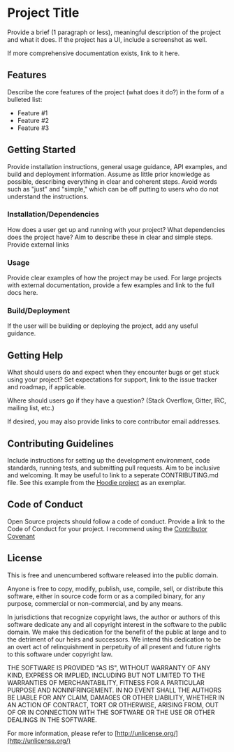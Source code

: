 # Project Title

Provide a brief (1 paragraph or less), meaningful description of the project and what it does. If the project has a UI, include a screenshot as well.

If more comprehensive documentation exists, link to it here.

## Features

Describe the core features of the project (what does it do?) in the form of a bulleted list:

  - Feature #1
  - Feature #2
  - Feature #3

## Getting Started

Provide installation instructions, general usage guidance, API examples, and build and deployment information. Assume as little prior knowledge as possible, describing everything in clear and coherent steps. Avoid words such as "just" and "simple," which can be off putting to users who do not understand the instructions.

### Installation/Dependencies

How does a user get up and running with your project? What dependencies does the project have? Aim to describe these in clear and simple steps. Provide external links

### Usage

Provide clear examples of how the project may be used. For large projects with external documentation, provide a few examples and link to the full docs here.

### Build/Deployment

If the user will be building or deploying the project, add any useful guidance.

## Getting Help

What should users do and expect when they encounter bugs or get stuck using your project? Set expectations for support, link to the issue tracker and roadmap, if applicable.

Where should users go if they have a question? (Stack Overflow, Gitter, IRC, mailing list, etc.)

If desired, you may also provide links to core contributor email addresses.

## Contributing Guidelines

Include instructions for setting up the development environment, code standards, running tests, and submitting pull requests. Aim to be inclusive and welcoming. It may be useful to link to a seperate CONTRIBUTING.md file. See this example from the [Hoodie project](https://github.com/hoodiehq/hoodie/blob/master/CONTRIBUTING.md) as an exemplar.
## Code of Conduct

Open Source projects should follow a code of conduct. Provide a link to the Code of Conduct for your project. I recommend using the [Contributor Covenant](http://contributor-covenant.org/)

## License

This is free and unencumbered software released into the public domain.

Anyone is free to copy, modify, publish, use, compile, sell, or distribute this software, either in source code form or as a compiled binary, for any purpose, commercial or non-commercial, and by any means.

In jurisdictions that recognize copyright laws, the author or authors of this software dedicate any and all copyright interest in the software to the public domain. We make this dedication for the benefit of the public at large and to the detriment of our heirs and
successors. We intend this dedication to be an overt act of relinquishment in perpetuity of all present and future rights to this software under copyright law.

THE SOFTWARE IS PROVIDED "AS IS", WITHOUT WARRANTY OF ANY KIND, EXPRESS OR IMPLIED, INCLUDING BUT NOT LIMITED TO THE WARRANTIES OF MERCHANTABILITY, FITNESS FOR A PARTICULAR PURPOSE AND NONINFRINGEMENT. IN NO EVENT SHALL THE AUTHORS BE LIABLE FOR ANY CLAIM, DAMAGES OR OTHER LIABILITY, WHETHER IN AN ACTION OF CONTRACT, TORT OR OTHERWISE, ARISING FROM, OUT OF OR IN CONNECTION WITH THE SOFTWARE OR THE USE OR OTHER DEALINGS IN THE SOFTWARE.

For more information, please refer to [http://unlicense.org/](http://unlicense.org/)
